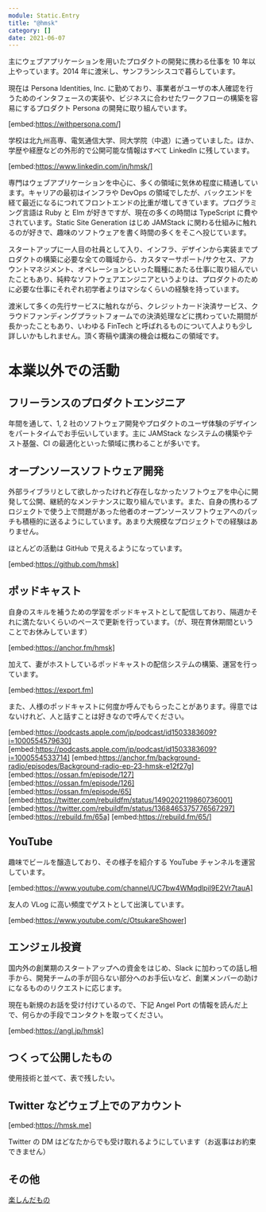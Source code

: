 ```yaml
---
module: Static.Entry
title: "@hmsk"
category: []
date: 2021-06-07
---
```


主にウェブアプリケーションを用いたプロダクトの開発に携わる仕事を 10 年以上やっています。2014 年に渡米し、サンフランシスコで暮らしています。

現在は Persona Identities, Inc. に勤めており、事業者がユーザの本人確認を行うためのインタフェースの実装や、ビジネスに合わせたワークフローの構築を容易にするプロダクト Persona の開発に取り組んでいます。

[embed:https://withpersona.com/]

学校は北九州高専、電気通信大学、同大学院（中退）に通っていました。ほか、学歴や経歴などの外形的で公開可能な情報はすべて LinkedIn に残しています。

[embed:https://www.linkedin.com/in/hmsk/]

専門はウェブアプリケーションを中心に、多くの領域に気休め程度に精通しています。キャリアの最初はインフラや DevOps の領域でしたが、バックエンドを経て最近になるにつれてフロントエンドの比重が増してきています。プログラミング言語は Ruby と Elm が好きですが、現在の多くの時間は TypeScript に費やされています。Static Site Generation はじめ JAMStack に関わる仕組みに触れるのが好きで、趣味のソフトウェアを書く時間の多くをそこへ投じています。

スタートアップに一人目の社員として入り、インフラ、デザインから実装までプロダクトの構築に必要な全ての職域から、カスタマーサポート/サクセス、アカウントマネジメント、オペレーションといった職種にあたる仕事に取り組んでいたこともあり、純粋なソフトウェアエンジニアというよりは、プロダクトのために必要な仕事にそれぞれ初学者よりはマシなくらいの経験を持っています。

渡米して多くの先行サービスに触れながら、クレジットカード決済サービス、クラウドファンディングプラットフォームでの決済処理などに携わっていた期間が長かったこともあり、いわゆる FinTech と呼ばれるものについて人よりも少し詳しいかもしれません。頂く寄稿や講演の機会は概ねこの領域です。

# 本業以外での活動

## フリーランスのプロダクトエンジニア

年間を通して、1, 2 社のソフトウェア開発やプロダクトのユーザ体験のデザインをパートタイムでお手伝いしています。主に JAMStack なシステムの構築やテスト基盤、CI の最適化といった領域に携わることが多いです。

## オープンソースソフトウェア開発

外部ライブラリとして欲しかったけれど存在しなかったソフトウェアを中心に開発して公開、継続的なメンテナンスに取り組んでいます。また、自身の携わるプロジェクトで使う上で問題があった他者のオープンソースソフトウェアへのパッチも積極的に送るようにしています。あまり大規模なプロジェクトでの経験はありません。

ほとんどの活動は GitHub で見えるようになっています。

[embed:https://github.com/hmsk]

## ポッドキャスト

自身のスキルを補うための学習をポッドキャストとして配信しており、隔週かそれに満たないくらいのペースで更新を行っています。（が、現在育休期間ということでお休みしています）

[embed:https://anchor.fm/hmsk]

加えて、妻がホストしているポッドキャストの配信システムの構築、運営を行っています。

[embed:https://export.fm]

また、人様のポッドキャストに何度か呼んでもらったことがあります。得意ではないけれど、人と話すことは好きなので呼んでください。

[embed:https://podcasts.apple.com/jp/podcast/id1503383609?i=1000554579630]
[embed:https://podcasts.apple.com/jp/podcast/id1503383609?i=1000554533714]
[embed:https://anchor.fm/background-radio/episodes/Background-radio-ep-23-hmsk-e12f27g]
[embed:https://ossan.fm/episode/127]
[embed:https://ossan.fm/episode/126]
[embed:https://ossan.fm/episode/65]
[embed:https://twitter.com/rebuildfm/status/1490202119860736001]
[embed:https://twitter.com/rebuildfm/status/1368465375776567297]
[embed:https://rebuild.fm/65a]
[embed:https://rebuild.fm/65/]

## YouTube

趣味でビールを醸造しており、その様子を紹介する YouTube チャンネルを運営しています。

[embed:https://www.youtube.com/channel/UC7bw4WMqdlpiI9E2Vr7tauA]

友人の VLog に高い頻度でゲストとして出演しています。

[embed:https://www.youtube.com/c/OtsukareShower]

## エンジェル投資

国内外の創業期のスタートアップへの資金をはじめ、Slack に加わっての話し相手から、開発チームの手が回らない部分へのお手伝いなど、創業メンバーの助けになるもののリクエストに応じます。

現在も新規のお話を受け付けているので、下記 Angel Port の情報を読んだ上で、何らかの手段でコンタクトを取ってください。

[embed:https://angl.jp/hmsk]

## つくって公開したもの

使用技術と並べて、表で残したい。

## Twitter などウェブ上でのアカウント

[embed:https://hmsk.me]

Twitter の DM はどなたからでも受け取れるようにしています（お返事はお約束できません）

## その他

[楽しんだもの](/records/entertainment)

